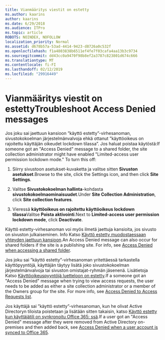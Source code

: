 ```yaml
---
title: Vianmääritys viestit on estetty
ms.author: kaarins
author: kaarins
ms.date: 6/29/2018
ms.audience: ITPro
ms.topic: article
ROBOTS: NOINDEX, NOFOLLOW
localization_priority: Normal
ms.assetid: d678b57a-53ad-4414-9423-d8726a0c532f
ms.openlocfilehash: f1a4803838b6511ef4fe7f03cafa4aa13b3c9734
ms.sourcegitcommit: dd43cc0a9470f98b8ef2a3787c823801d674c666
ms.translationtype: MT
ms.contentlocale: fi-FI
ms.lasthandoff: 02/12/2019
ms.locfileid: "29916449"
---
```

# <a name="troubleshoot-access-denied-messages"></a><span data-ttu-id="7d9ab-102">Vianmääritys viestit on estetty</span><span class="sxs-lookup"><span data-stu-id="7d9ab-102">Troubleshoot Access Denied messages</span></span>

<span data-ttu-id="7d9ab-p101">Jos joku sai jaettuun kansioon ”käyttö estetty”-virhesanoman, sivustokokoelman järjestelmänvalvoja ehkä ottanut ”käyttöoikeus on rajoitettu käyttäjän oikeudet lockdown tilassa”. Jos haluat poistaa käytöstä:</span><span class="sxs-lookup"><span data-stu-id="7d9ab-p101">If someone got an "Access Denied" message to a shared folder, the site collection administrator might have enabled "Limited-access user permission lockdown mode." To turn this off:</span></span> 
  
1. <span data-ttu-id="7d9ab-105">Siirry sivustoon asetukset-kuvaketta ja valitse sitten **Sivuston asetukset**.</span><span class="sxs-lookup"><span data-stu-id="7d9ab-105">Browse to the site, click the Settings icon, and then click **Site Settings**.</span></span>
    
2. <span data-ttu-id="7d9ab-106">Valitse **Sivustokokoelman hallinta**-kohdasta **sivustokokoelmaominaisuudet**.</span><span class="sxs-lookup"><span data-stu-id="7d9ab-106">Under **Site Collection Administration**, click **Site collection features**.</span></span>
    
3. <span data-ttu-id="7d9ab-107">Vieressä **käyttöoikeus on rajoitettu käyttöoikeus lockdown tilassa**Valitse **Poista aktivointi**.</span><span class="sxs-lookup"><span data-stu-id="7d9ab-107">Next to **Limited-access user permission lockdown mode**, click **Deactivate**.</span></span>
    
<span data-ttu-id="7d9ab-p102">Käyttö estetty-virhesanoman voi myös ilmetä jaettuja kansioita, jos sivusto on sivuston julkaiseminen. Info Katso [Käyttö estetty muodostaessaan yhteyden jaettuun kansioon](https://go.microsoft.com/fwlink/?linkid=2004317).</span><span class="sxs-lookup"><span data-stu-id="7d9ab-p102">An Access Denied message can also occur for shared folders if the site is a publishing site. For info, see [Access Denied when accessing a shared folder](https://go.microsoft.com/fwlink/?linkid=2004317).</span></span>
  
<span data-ttu-id="7d9ab-p103">Jos joku sai ”käyttö estetty”-virhesanoman yritettäessä tarkastella käyttöpyyntöjä, käyttäjän täytyy lisätä joko sivustokokoelman järjestelmänvalvoja tai sivuston omistajat-ryhmän jäsenenä. Lisätietoja Katso [Käyttöoikeuspyyntöjä luetteloon on estetty](https://go.microsoft.com/fwlink/?linkid=2004220).</span><span class="sxs-lookup"><span data-stu-id="7d9ab-p103">If a someone got an "Access Denied" message when trying to view access requests, the user needs to be added as either a site collection administrator or a member of the Owners group for the site. For more info, see [Access Denied to Access Requests list](https://go.microsoft.com/fwlink/?linkid=2004220).</span></span>
  
<span data-ttu-id="7d9ab-112">Jos käyttäjä sai ”käyttö estetty”-virhesanoman, kun he olivat Active Directoryn tiloista poistetaan ja lisätään sitten takaisin, katso [Käyttö estetty kun käyttäjätili on synkronoitu Office 365: ssä](https://go.microsoft.com/fwlink/?linkid=2004318).</span><span class="sxs-lookup"><span data-stu-id="7d9ab-112">If a user got an "Access Denied" message after they were removed from Active Directory on-premises and then added back, see [Access Denied when a user account is synced to Office 365](https://go.microsoft.com/fwlink/?linkid=2004318).</span></span>
  

